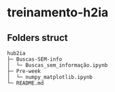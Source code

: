 # treinamento-h2ia

## Folders struct

```
hub2ia
├─ Buscas-SEM-info
│  └─ Buscas_sem_informação.ipynb
├─ Pre-week
│  └─ numpy_matplotlib.ipynb
└─ README.md

```